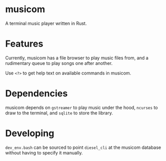# musicom
A terminal music player written in Rust.

# Features
Currently, musicom has a file browser to play music files from, and a rudimentary queue to play songs one after another.

Use `<?>` to get help text on available commands in musicom.

# Dependencies
musicom depends on `gstreamer` to play music under the hood, `ncurses` to draw to the terminal, and `sqlite` to store the library.

# Developing
`dev_env.bash` can be sourced to point `diesel_cli` at the musicom database without having to specify it manually.
